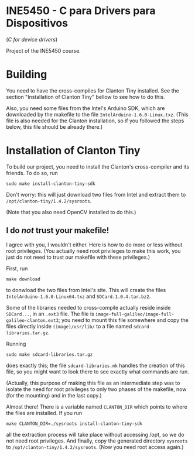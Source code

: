 INE5450 - C para Drivers para Dispositivos
==========================================
(_C for device drivers_)

Project of the INE5450 course.

Building
========

You need to have the cross-compiles for Clanton Tiny installed.
See the section "Installation of Clanton Tiny" bellow to see how to do this.

Also, you need some files from the Intel's Arduino SDK,
which are downloaded by the makefile to the file `IntelArduino-1.6.0-Linux.txz`.
(This file is also needed for the Clanton installation,
so if you followed the steps below, this file should be already there.)

Installation of Clanton Tiny
============================
To build our project,
you need to install the Clanton's cross-compiler and its friends.
To do so, run

    sudo make install-clanton-tiny-sdk

Don't worry: this will just download two files from Intel
and extract them to `/opt/clanton-tiny/1.4.2/sysroots`.

(Note that you also need OpenCV installed to do this.)

I do _not_ trust your makefile!
-------------------------------

I agree with you, I wouldn't either.
Here is how to do more or less without root privileges.
(You actually need root privileges to make this work,
you just do not need to trust our makefile with these privileges.)

First, run

    make download

to donwload the two files from Intel's site.
This will create the files `IntelArduino-1.6.0-Linux64.txz`
and `SDCard.1.0.4.tar.bz2`.

Some of the libraries needed to cross-compile actually reside inside
`SDCard...`, in an `.ext3` file.
The file is `image-full-galileo/image-full-galileo-clanton.ext3`;
you need to mount this file somewhere
and copy the files directly inside `(image)/usr/lib/`
to a file named `sdcard-libraries.tar.gz`.

Running

    sudo make sdcard-libraries.tar.gz

does exactly this;
the file `sdcard-libraries.mk` handles the creation of this file,
so you might want to look there to see exactly what commands are run.

(Actually, this purpose of making this file as an intermediate step
was to isolate the need for root privileges to only two phases of the makefile,
now (for the mounting) and in the last copy.)

Almost there!
There is a variable named `CLANTON_DIR`
which points to where the files are installed.
If you run

    make CLANTON_DIR=./sysroots install-clanton-tiny-sdk

all the extraction process will take place without accessing /opt,
so we do not need root privileges.
And finally,
copy the generated directory `sysroots` to `/opt/clanton-tiny/1.4.2/sysroots`.
(Now you need root access again.)
